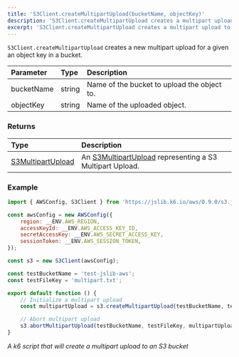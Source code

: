 ```yaml
---
title: 'S3Client.createMultipartUpload(bucketName, objectKey)'
description: 'S3Client.createMultipartUpload creates a multipart upload for an object key to a bucket'
excerpt: 'S3Client.createMultipartUpload creates a multipart upload to a bucket'
---
```


`S3Client.createMultipartUpload` creates a new multipart upload for a given an object key in a bucket.

| Parameter  | Type                  | Description                                  |
| :--------- | :-------------------- | :------------------------------------------- |
| bucketName | string                | Name of the bucket to upload the object to.  |
| objectKey  | string                | Name of the uploaded object.                 |

### Returns

| Type                                                                     | Description                                                                                                       |
| :----------------------------------------------------------------------- | :---------------------------------------------------------------------------------------------------------------- |
| [S3MultipartUpload](/javascript-api/jslib/aws/s3client/s3multipartupload) | An [S3MultipartUpload](/javascript-api/jslib/aws/s3client/s3multipartupload) representing a S3 Multipart Upload. |

### Example

<CodeGroup labels={[]}>

```javascript
import { AWSConfig, S3Client } from 'https://jslib.k6.io/aws/0.9.0/s3.js';

const awsConfig = new AWSConfig({
    region: __ENV.AWS_REGION,
    accessKeyId: __ENV.AWS_ACCESS_KEY_ID,
    secretAccessKey: __ENV.AWS_SECRET_ACCESS_KEY,
    sessionToken: __ENV.AWS_SESSION_TOKEN,
});

const s3 = new S3Client(awsConfig);

const testBucketName = 'test-jslib-aws';
const testFileKey = 'multipart.txt';

export default function () {
    // Initialize a multipart upload
    const multipartUpload = s3.createMultipartUpload(testBucketName, testFileKey);

    // Abort multipart upload
    s3.abortMultipartUpload(testBucketName, testFileKey, multipartUpload.uploadId);
}
```

_A k6 script that will create a multipart upload to an S3 bucket_

</CodeGroup>